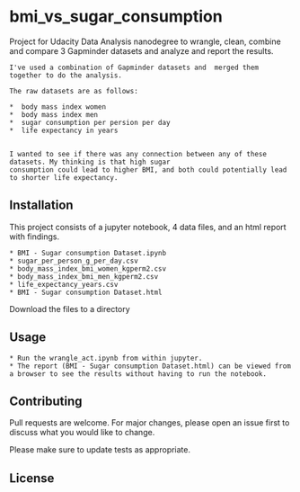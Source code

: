 # bmi_vs_sugar_consumption
Project for Udacity Data Analysis nanodegree to wrangle, clean, combine and compare 3 Gapminder datasets and analyze and report the results. 

    I've used a combination of Gapminder datasets and  merged them together to do the analysis.

    The raw datasets are as follows:

    *  body mass index women
    *  body mass index men
    *  sugar consumption per persion per day
    *  life expectancy in years


    I wanted to see if there was any connection between any of these datasets. My thinking is that high sugar 
    consumption could lead to higher BMI, and both could potentially lead to shorter life expectancy.

## Installation

  This project consists of a jupyter notebook, 4 data files, and an html report with findings.

    * BMI - Sugar consumption Dataset.ipynb
    * sugar_per_person_g_per_day.csv
    * body_mass_index_bmi_women_kgperm2.csv
    * body_mass_index_bmi_men_kgperm2.csv
    * life_expectancy_years.csv
    * BMI - Sugar consumption Dataset.html


Download the files to a directory

## Usage

    * Run the wrangle_act.ipynb from within jupyter. 
    * The report (BMI - Sugar consumption Dataset.html) can be viewed from a browser to see the results without having to run the notebook.

## Contributing
Pull requests are welcome. For major changes, please open an issue first to discuss what you would like to change.

Please make sure to update tests as appropriate.

## License
